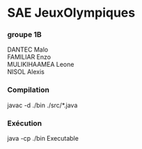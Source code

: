 # SAE JeuxOlympiques

### groupe 1B
DANTEC Malo  
FAMILIAR Enzo  
MULIKIHAAMEA Leone  
NISOL Alexis  

### Compilation
javac -d ./bin ./src/*.java

### Exécution
java -cp ./bin Executable
